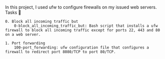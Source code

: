 In this project, I used ufw to configure firewalls on my issued web servers.
Tasks 📃

    0. Block all incoming traffic but
        0-block_all_incoming_traffic_but: Bash script that installs a ufw firewall to block all incoming traffic except for ports 22, 443 and 80 on a web server.

    1. Port forwarding
        100-port_forwarding: ufw configuration file that configures a firewall to redirect port 8080/TCP to port 80/TCP.


